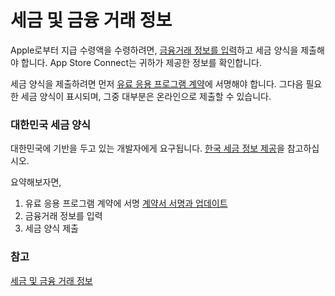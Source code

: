 # 세금 및 금융 거래 정보


Apple로부터 지급 수령액을 수령하려면, [금융거래 정보를 입력](https://developer.apple.com/kr/help/app-store-connect/manage-banking-information/enter-banking-information)하고 세금 양식을 제출해야 합니다. App Store Connect는 귀하가 제공한 정보를 확인합니다.

세금 양식을 제출하려면 먼저 [유료 응용 프로그램 계약](https://developer.apple.com/kr/help/app-store-connect/manage-agreements/sign-and-update-agreements)에 서명해야 합니다. 그다음 필요한 세금 양식이 표시되며, 그중 대부분은 온라인으로 제출할 수 있습니다.

### 대한민국 세금 양식
대한민국에 기반을 두고 있는 개발자에게 요구됩니다. [한국 세금 정보 제공](https://developer.apple.com/kr/help/app-store-connect/provide-tax-information/provide-korea-tax-information)을 참고하십시오.

요약해보자면,
1. 유료 응용 프로그램 계약에 서명 [계약서 서명과 업데이트](https://developer.apple.com/kr/help/app-store-connect/manage-agreements/sign-and-update-agreements)
2. 금융거래 정보를 입력
3. 세금 양식 제출

### 참고

[세금 및 금융 거래 정보](https://developer.apple.com/kr/help/app-store-connect/provide-tax-information/tax-forms-overview/)
